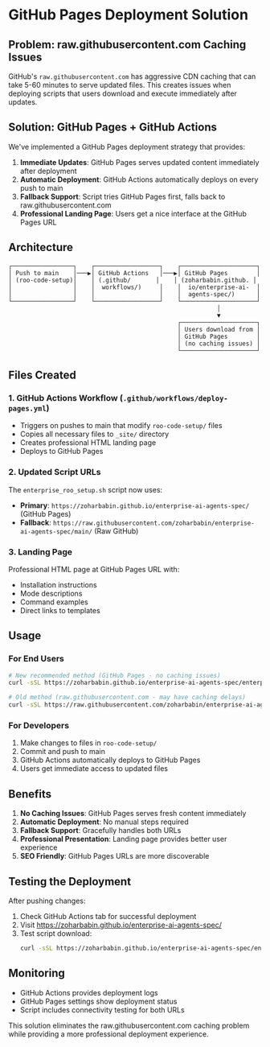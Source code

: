 # GitHub Pages Deployment Solution

## Problem: raw.githubusercontent.com Caching Issues

GitHub's `raw.githubusercontent.com` has aggressive CDN caching that can take 5-60 minutes to serve updated files. This creates issues when deploying scripts that users download and execute immediately after updates.

## Solution: GitHub Pages + GitHub Actions

We've implemented a GitHub Pages deployment strategy that provides:

1. **Immediate Updates**: GitHub Pages serves updated content immediately after deployment
2. **Automatic Deployment**: GitHub Actions automatically deploys on every push to main
3. **Fallback Support**: Script tries GitHub Pages first, falls back to raw.githubusercontent.com
4. **Professional Landing Page**: Users get a nice interface at the GitHub Pages URL

## Architecture

```
┌─────────────────┐    ┌──────────────────┐    ┌─────────────────────┐
│ Push to main    │───▶│ GitHub Actions   │───▶│ GitHub Pages        │
│ (roo-code-setup)│    │ (.github/       │    │ (zoharbabin.github. │
│                 │    │  workflows/)     │    │  io/enterprise-ai-  │
│                 │    │                  │    │  agents-spec/)      │
└─────────────────┘    └──────────────────┘    └─────────────────────┘
                                                          │
                                                          ▼
                                               ┌─────────────────────┐
                                               │ Users download from │
                                               │ GitHub Pages        │
                                               │ (no caching issues) │
                                               └─────────────────────┘
```

## Files Created

### 1. GitHub Actions Workflow (`.github/workflows/deploy-pages.yml`)
- Triggers on pushes to main that modify `roo-code-setup/` files
- Copies all necessary files to `_site/` directory
- Creates professional HTML landing page
- Deploys to GitHub Pages

### 2. Updated Script URLs
The `enterprise_roo_setup.sh` script now uses:
- **Primary**: `https://zoharbabin.github.io/enterprise-ai-agents-spec/` (GitHub Pages)
- **Fallback**: `https://raw.githubusercontent.com/zoharbabin/enterprise-ai-agents-spec/main/` (Raw GitHub)

### 3. Landing Page
Professional HTML page at GitHub Pages URL with:
- Installation instructions
- Mode descriptions
- Command examples
- Direct links to templates

## Usage

### For End Users
```bash
# New recommended method (GitHub Pages - no caching issues)
curl -sSL https://zoharbabin.github.io/enterprise-ai-agents-spec/enterprise_roo_setup.sh | bash -s -- ./my-project

# Old method (raw.githubusercontent.com - may have caching delays)
curl -sSL https://raw.githubusercontent.com/zoharbabin/enterprise-ai-agents-spec/main/roo-code-setup/enterprise_roo_setup.sh | bash -s -- ./my-project
```

### For Developers
1. Make changes to files in `roo-code-setup/`
2. Commit and push to main
3. GitHub Actions automatically deploys to GitHub Pages
4. Users get immediate access to updated files

## Benefits

1. **No Caching Issues**: GitHub Pages serves fresh content immediately
2. **Automatic Deployment**: No manual steps required
3. **Fallback Support**: Gracefully handles both URLs
4. **Professional Presentation**: Landing page provides better user experience
5. **SEO Friendly**: GitHub Pages URLs are more discoverable

## Testing the Deployment

After pushing changes:

1. Check GitHub Actions tab for successful deployment
2. Visit https://zoharbabin.github.io/enterprise-ai-agents-spec/
3. Test script download:
   ```bash
   curl -sSL https://zoharbabin.github.io/enterprise-ai-agents-spec/enterprise_roo_setup.sh | bash -s -- ./test-project
   ```

## Monitoring

- GitHub Actions provides deployment logs
- GitHub Pages settings show deployment status
- Script includes connectivity testing for both URLs

This solution eliminates the raw.githubusercontent.com caching problem while providing a more professional deployment experience.